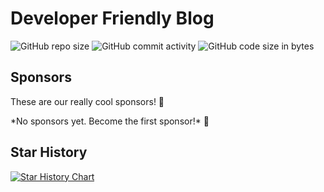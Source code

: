 # Developer Friendly Blog

![GitHub repo size](https://img.shields.io/github/repo-size/developer-friendly/blog)
![GitHub commit activity](https://img.shields.io/github/commit-activity/m/developer-friendly/blog)
![GitHub code size in bytes](https://img.shields.io/github/languages/code-size/developer-friendly/blog)

## Sponsors

These are our really cool sponsors! 💖

<!-- sponsors -->*No sponsors yet. Become the first sponsor!* 💝<!-- sponsors -->

## Star History

<a href="https://star-history.com/#developer-friendly/blog&Timeline">
 <picture>
   <source media="(prefers-color-scheme: dark)" srcset="https://api.star-history.com/svg?repos=developer-friendly/blog&type=Timeline&theme=dark" />
   <source media="(prefers-color-scheme: light)" srcset="https://api.star-history.com/svg?repos=developer-friendly/blog&type=Timeline" />
   <img alt="Star History Chart" src="https://api.star-history.com/svg?repos=developer-friendly/blog&type=Timeline" />
 </picture>
</a>
